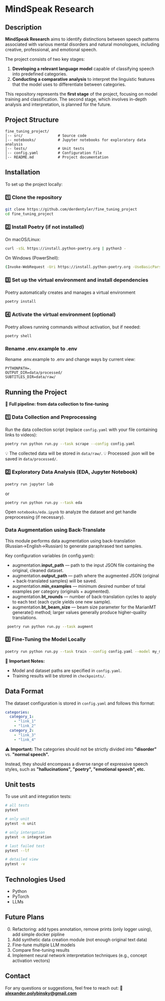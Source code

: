 # MindSpeak Research

## Description

**MindSpeak Research** aims to identify distinctions between speech patterns associated with various mental disorders and natural monologues, including creative, professional, and emotional speech.

The project consists of two key stages:

1. **Developing a relevant language model** capable of classifying speech into predefined categories.
2. **Conducting a comparative analysis** to interpret the linguistic features that the model uses to differentiate between categories.

This repository represents the **first stage** of the project, focusing on model training and classification. The second stage, which involves in-depth analysis and interpretation, is planned for the future.

## Project Structure

```
fine_tuning_project/
│-- src/                # Source code
│-- notebooks/          # Jupyter notebooks for exploratory data analysis
│-- tests/              # Unit tests
│-- config.yaml         # Configuration file
│-- README.md           # Project documentation
```

## Installation

To set up the project locally:

### 1️⃣ Clone the repository
```bash
git clone https://github.com/derdentyler/fine_tuning_project
cd fine_tuning_project
```
### 2️⃣ Install Poetry (if not installed)

On macOS/Linux:
```bash
curl -sSL https://install.python-poetry.org | python3 -
```
On Windows (PowerShell):
```bash
(Invoke-WebRequest -Uri https://install.python-poetry.org -UseBasicParsing).Content | python -
```

### 3️⃣ Set up the virtual environment and install dependencies

Poetry automatically creates and manages a virtual environment
```bash
poetry install
```

### 4️⃣ Activate the virtual environment (optional)

Poetry allows running commands without activation, but if needed:
```bash
poetry shell
```

### Rename .env.example to .env

Rename .env.example to .env and change ways by current view:
```
PYTHONPATH=.
OUTPUT_DIR=data/processed/
SUBTITLES_DIR=data/raw/
```

## Running the Project

🚀 **Full pipeline: from data collection to fine-tuning**

### 1️⃣ Data Collection and Preprocessing

Run the data collection script (replace `config.yaml` with your file containing links to videos):

```bash
poetry run python run.py --task scrape --config config.yaml
```

💡 The collected data will be stored in `data/raw/`.
💡 Processed .json will be saved in `data/processed/`.

### 2️⃣ Exploratory Data Analysis (EDA, Jupyter Notebook)

```bash
poetry run jupyter lab
```
or
```bash
poetry run python run.py --task eda
```

Open `notebooks/eda.ipynb` to analyze the dataset and get handle preprocessing (if necessary).

### Data Augmentation using Back-Translate

This module performs data augmentation using back-translation (Russian→English→Russian) to generate paraphrased text samples.

Key configuration variables (in config.yaml):

* augmentation.**input_path** — path to the input JSON file containing the original, cleaned dataset.
* augmentation.**output_path** — path where the augmented JSON (original + back-translated samples) will be saved.
* augmentation.**min_examples** — minimum desired number of total examples per category (originals + augmented).
* augmentation.**bt_rounds** — number of back-translation cycles to apply to each text (each cycle yields one new sample).
* augmentation.**bt_beam_size** — beam size parameter for the MarianMT generate() method; larger values generally produce higher-quality translations.

```bash
 poetry run python run.py --task augment
```


### 3️⃣ Fine-Tuning the Model Locally

```bash
poetry run python run.py --task train --config config.yaml --model my_model
```

📌 **Important Notes:**

- Model and dataset paths are specified in `config.yaml`.
- Training results will be stored in `checkpoints/`.

## Data Format

The dataset configuration is stored in `config.yaml` and follows this format:

```yaml
categories:
  category_1:
    - "link_1"
    - "link_2"
  category_2:
    - "link_3"
    - "link_4"
```

⚠️ **Important:** The categories should not be strictly divided into **"disorder"** vs. **"normal speech".**&#x20;

Instead, they should encompass a diverse range of expressive speech styles, such as **"hallucinations", "poetry", "emotional speech", etc.**

## Unit tests

To use unit and integration tests:

```bash
# all tests
pytest

# only unit
pytest -m unit

# only intergation
pytest -m integration

# last failed test
pytest --lf

# detailed view
pytest -v
```

## Technologies Used

- Python
- PyTorch
- LLMs

## Future Plans

0. Refactoring: add types annotation, remove prints (only logger using), add simple docker pipline
1. Add synthetic data creation module (not enough original text data)
2. Fine-tune multiple LLM models
3. Compare fine-tuning results
4. Implement neural network interpretation techniques (e.g., concept activation vectors)

## Contact

For any questions or suggestions, feel free to reach out:
📧 **[alexander.polybinsky@gmail.com](mailto\:alexander.polybinsky@gmail.com)**
